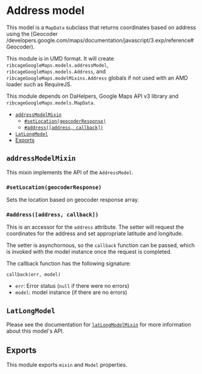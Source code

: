 # Address model <a name="address-model"></a>

This model is a `MapData` subclass that returns coordinates based on address
using the [Geocoder
/developers.google.com/maps/documentation/javascript/3.exp/reference#Geocoder).

This module is in UMD format. It will create
`ribcageGoogleMaps.models.addressModel`, `ribcageGoogleMaps.models.Address`,
and `ribcageGoogleMaps.modelMixins.Address` globals if not used with an AMD
loader such as RequireJS.

This module depends on DaHelpers, Google Maps API v3 library and
`ribcageGoogleMaps.models.MapData`.

 + [`addressModelMixin`](#addressmodelmixin)
   - [`#setLocation(geocoderResponse)`](#setlocation-geocoderresponse)
   - [`#address([address, callback])`](#address-address-callback)
 + [`LatLongModel`](#latlongmodel)
 + [Exports](#exports)


## `addressModelMixin` <a name="addressmodelmixin"></a>

This mixin implements the API of the `AddressModel`.

### `#setLocation(geocoderResponse)` <a name="setlocation-geocoderresponse"></a>

Sets the location based on geocoder response array.

### `#address([address, callback])` <a name="address-address-callback"></a>

This is an accessor for the `address` attribute. The setter will request the
coordinates for the address and set appropriate latitude and longitude.

The setter is asynchornous, so the `callback` function can be passed, which is
invoked with the model instance once the request is completed.

The callback function has the following signature:

    callback(err, model)


 + `err`: Error status (`null` if there were no errors)
 + `model`: model instance (if there are no errors)


## `LatLongModel` <a name="latlongmodel"></a>

Please see the documentation for [`latLongModelMixin`](#latlongmodelmixin) for
more information about this model's API.

## Exports <a name="exports"></a>

This module exports `mixin` and `Model` properties.